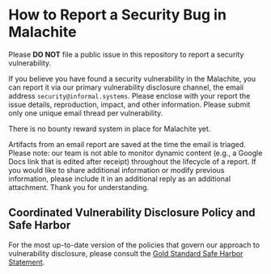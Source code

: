# How to Report a Security Bug in Malachite

Please **DO NOT** file a public issue in this repository to report a security
vulnerability.

If you believe you have found a security vulnerability in the Malachite,
you can report it via our primary vulnerability disclosure channel, the
email address `security@informal.systems`. Please enclose with your 
report the issue details, reproduction, impact, and other
information. Please submit only one unique email thread per vulnerability.

There is no bounty reward system in place for Malachite yet.

Artifacts from an email report are saved at the time the email is triaged.
Please note: our team is not able to monitor dynamic content (e.g., a Google Docs
link that is edited after receipt) throughout the lifecycle of a report. If you
would like to share additional information or modify previous information,
please include it in an additional reply as an additional attachment. Thank you
for understanding.

## Coordinated Vulnerability Disclosure Policy and Safe Harbor

For the most up-to-date version of the policies that govern our approach to
vulnerability disclosure, please consult
the [Gold Standard Safe Harbor Statement][h1-statement].

[h1-statement]: https://docs.hackerone.com/en/articles/8494525-gold-standard-safe-harbor-statement